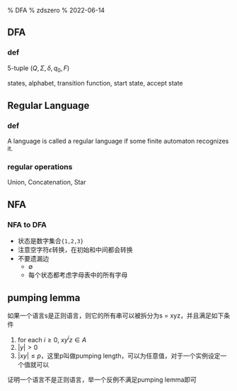 % DFA
% zdszero
% 2022-06-14

## DFA

### def

5-tuple $(Q, \Sigma, \delta, q_0, F)$

states, alphabet, transition function, start state, accept state

## Regular Language

### def

A language is called a regular language if some finite automaton recognizes it.

### regular operations

Union, Concatenation, Star

## NFA

### NFA to DFA

* 状态是数字集合`{1,2,3}`
* 注意空字符$\varepsilon$转换，在初始和中间都会转换
* 不要遗漏边
    * $\emptyset$
    * 每个状态都考虑字母表中的所有字母

## pumping lemma

如果一个语言s是正则语言，则它的所有串可以被拆分为s = xyz，并且满足如下条件

1. for each $i \ge 0$, $xy^{i}z \in A$
2. $|y| > 0$
3. $|xy| \le p$，这里p叫做pumping length，可以为任意值，对于一个实例设定一个值就可以

证明一个语言不是正则语言，举一个反例不满足pumping lemma即可
